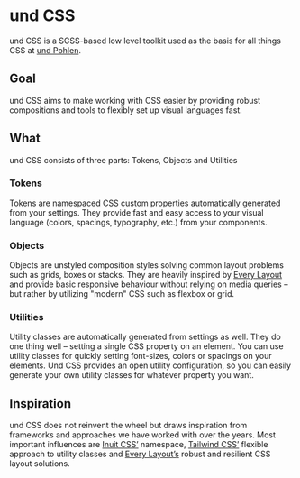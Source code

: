 # und CSS

und CSS is a SCSS-based low level toolkit used as the basis for all things CSS at [und Pohlen](https://und-pohlen.de).

## Goal
und CSS aims to make working with CSS easier by providing robust compositions and tools to flexibly set up visual languages fast.

## What
und CSS consists of three parts: Tokens, Objects and Utilities

### Tokens
Tokens are namespaced CSS custom properties automatically generated from your settings. They provide fast and easy access to your visual language (colors, spacings, typography, etc.) from your components.

### Objects
Objects are unstyled composition styles solving common layout problems such as grids, boxes or stacks. They are heavily inspired by [Every Layout](https://every-layout.dev/) and provide basic responsive behaviour without relying on media queries – but rather by utilizing "modern" CSS such as flexbox or grid.

### Utilities
Utility classes are automatically generated from settings as well. They do one thing well – setting a single CSS property on an element. You can use utility classes for quickly setting font-sizes, colors or spacings on your elements. Und CSS provides an open utility configuration, so you can easily generate your own utility classes for whatever property you want.

## Inspiration
und CSS does not reinvent the wheel but draws inspiration from frameworks and approaches we have worked with over the years. Most important influences are [Inuit CSS’](https://github.com/inuitcss/inuitcss) namespace, [Tailwind CSS’](https://tailwindcss.com/) flexible approach to utility classes and [Every Layout’s](https://every-layout.dev/) robust and resilient CSS layout solutions.
